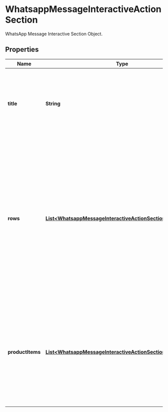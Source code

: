 

# WhatsappMessageInteractiveActionSection

WhatsApp Message Interactive Section Object.

## Properties

| Name | Type | Description | Notes |
|------------ | ------------- | ------------- | -------------|
|**title** | **String** | **Required if the message has more than one section.** Title of the section. Maximum length: 24 characters. |  [optional] |
|**rows** | [**List&lt;WhatsappMessageInteractiveActionSectionRow&gt;**](WhatsappMessageInteractiveActionSectionRow.md) | Contains a list of rows. You can have a total of 10 rows across your sections. Each row must have a title (Maximum length: 24 characters) and an ID (Maximum length: 200 characters). You can add a description (Maximum length: 72 characters), but it is optional. |  [optional] |
|**productItems** | [**List&lt;WhatsappMessageInteractiveActionSectionProductItem&gt;**](WhatsappMessageInteractiveActionSectionProductItem.md) | Required for Multi-Product Messages. Array of product objects. There is a minimum of 1 product per section and a maximum of 30 products across all sections. |  [optional] |



